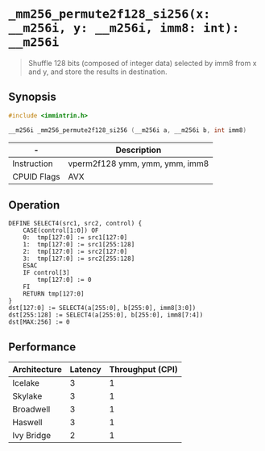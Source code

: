 `_mm256_permute2f128_si256(x: __m256i, y: __m256i, imm8: int): __m256i`
=======================================================================

> Shuffle 128 bits (composed of integer data) selected by imm8 from x and y, and store the results in destination.

## Synopsis

```c
#include <immintrin.h>

__m256i _mm256_permute2f128_si256 (__m256i a, __m256i b, int imm8)
```

| -           | Description                    |
| ----------- | ------------------------------ |
| Instruction | vperm2f128 ymm, ymm, ymm, imm8 |
| CPUID Flags | AVX                            |

## Operation

```
DEFINE SELECT4(src1, src2, control) {
	CASE(control[1:0]) OF
	0:	tmp[127:0] := src1[127:0]
	1:	tmp[127:0] := src1[255:128]
	2:	tmp[127:0] := src2[127:0]
	3:	tmp[127:0] := src2[255:128]
	ESAC
	IF control[3]
		tmp[127:0] := 0
	FI
	RETURN tmp[127:0]
}
dst[127:0] := SELECT4(a[255:0], b[255:0], imm8[3:0])
dst[255:128] := SELECT4(a[255:0], b[255:0], imm8[7:4])
dst[MAX:256] := 0
```

## Performance

| Architecture | Latency | Throughput (CPI) |
| ------------ | ------- | ---------------- |
| Icelake      | 3       | 1                |
| Skylake      | 3       | 1                |
| Broadwell    | 3       | 1                |
| Haswell      | 3       | 1                |
| Ivy Bridge   | 2       | 1                |

